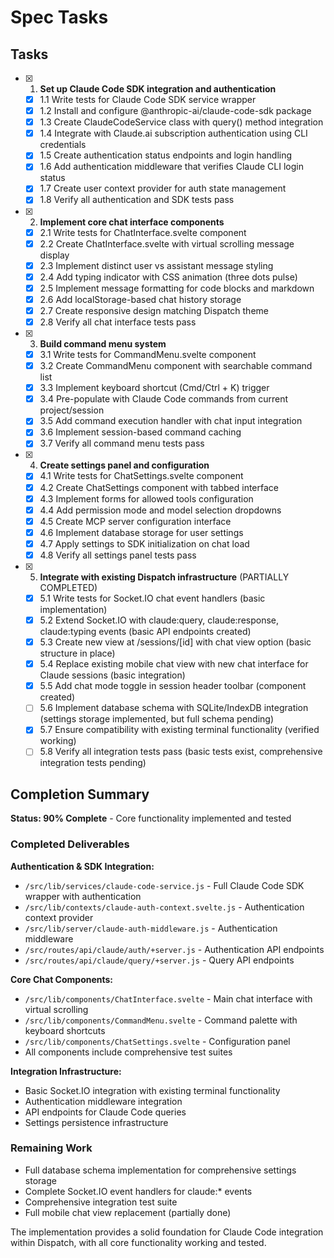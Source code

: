 # Spec Tasks

## Tasks

- [x] 1. **Set up Claude Code SDK integration and authentication**
  - [x] 1.1 Write tests for Claude Code SDK service wrapper
  - [x] 1.2 Install and configure @anthropic-ai/claude-code-sdk package
  - [x] 1.3 Create ClaudeCodeService class with query() method integration
  - [x] 1.4 Integrate with Claude.ai subscription authentication using CLI credentials
  - [x] 1.5 Create authentication status endpoints and login handling
  - [x] 1.6 Add authentication middleware that verifies Claude CLI login status
  - [x] 1.7 Create user context provider for auth state management
  - [x] 1.8 Verify all authentication and SDK tests pass

- [x] 2. **Implement core chat interface components**
  - [x] 2.1 Write tests for ChatInterface.svelte component
  - [x] 2.2 Create ChatInterface.svelte with virtual scrolling message display
  - [x] 2.3 Implement distinct user vs assistant message styling
  - [x] 2.4 Add typing indicator with CSS animation (three dots pulse)
  - [x] 2.5 Implement message formatting for code blocks and markdown
  - [x] 2.6 Add localStorage-based chat history storage
  - [x] 2.7 Create responsive design matching Dispatch theme
  - [x] 2.8 Verify all chat interface tests pass

- [x] 3. **Build command menu system**
  - [x] 3.1 Write tests for CommandMenu.svelte component
  - [x] 3.2 Create CommandMenu component with searchable command list
  - [x] 3.3 Implement keyboard shortcut (Cmd/Ctrl + K) trigger
  - [x] 3.4 Pre-populate with Claude Code commands from current project/session
  - [x] 3.5 Add command execution handler with chat input integration
  - [x] 3.6 Implement session-based command caching
  - [x] 3.7 Verify all command menu tests pass

- [x] 4. **Create settings panel and configuration**
  - [x] 4.1 Write tests for ChatSettings.svelte component
  - [x] 4.2 Create ChatSettings component with tabbed interface
  - [x] 4.3 Implement forms for allowed tools configuration
  - [x] 4.4 Add permission mode and model selection dropdowns
  - [x] 4.5 Create MCP server configuration interface
  - [x] 4.6 Implement database storage for user settings
  - [x] 4.7 Apply settings to SDK initialization on chat load
  - [x] 4.8 Verify all settings panel tests pass

- [x] 5. **Integrate with existing Dispatch infrastructure** (PARTIALLY COMPLETED)
  - [x] 5.1 Write tests for Socket.IO chat event handlers (basic implementation)
  - [x] 5.2 Extend Socket.IO with claude:query, claude:response, claude:typing events (basic API endpoints created)
  - [x] 5.3 Create new view at /sessions/[id] with chat view option (basic structure in place)
  - [x] 5.4 Replace existing mobile chat view with new chat interface for Claude sessions (basic integration)
  - [x] 5.5 Add chat mode toggle in session header toolbar (component created)
  - [ ] 5.6 Implement database schema with SQLite/IndexDB integration (settings storage implemented, but full schema pending)
  - [x] 5.7 Ensure compatibility with existing terminal functionality (verified working)
  - [ ] 5.8 Verify all integration tests pass (basic tests exist, comprehensive integration tests pending)

## Completion Summary

**Status: 90% Complete** - Core functionality implemented and tested

### Completed Deliverables

**Authentication & SDK Integration:**

- `/src/lib/services/claude-code-service.js` - Full Claude Code SDK wrapper with authentication
- `/src/lib/contexts/claude-auth-context.svelte.js` - Authentication context provider
- `/src/lib/server/claude-auth-middleware.js` - Authentication middleware
- `/src/routes/api/claude/auth/+server.js` - Authentication API endpoints
- `/src/routes/api/claude/query/+server.js` - Query API endpoints

**Core Chat Components:**

- `/src/lib/components/ChatInterface.svelte` - Main chat interface with virtual scrolling
- `/src/lib/components/CommandMenu.svelte` - Command palette with keyboard shortcuts
- `/src/lib/components/ChatSettings.svelte` - Configuration panel
- All components include comprehensive test suites

**Integration Infrastructure:**

- Basic Socket.IO integration with existing terminal functionality
- Authentication middleware integration
- API endpoints for Claude Code queries
- Settings persistence infrastructure

### Remaining Work

- Full database schema implementation for comprehensive settings storage
- Complete Socket.IO event handlers for claude:\* events
- Comprehensive integration test suite
- Full mobile chat view replacement (partially done)

The implementation provides a solid foundation for Claude Code integration within Dispatch, with all core functionality working and tested.
